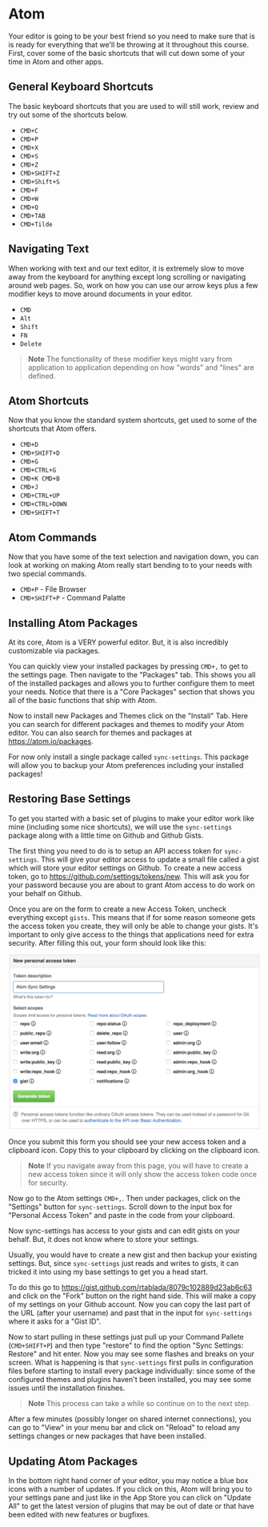 # Atom

Your editor is going to be your best friend so you need to make sure that is is ready for everything that we'll be throwing at it throughout this course.
First, cover some of the basic shortcuts that will cut down some of your time in Atom and other apps.

## General Keyboard Shortcuts

The basic keyboard shortcuts that you are used to will still work, review and try out some of the shortcuts below.

- `CMD+C`
- `CMD+P`
- `CMD+X`
- `CMD+S`
- `CMD+Z`
- `CMD+SHIFT+Z`
- `CMD+Shift+S`
- `CMD+F`
- `CMD+W`
- `CMD+Q`
- `CMD+TAB`
- `CMD+Tilde`

## Navigating Text

When working with text and our text editor, it is extremely slow to move away from the keyboard for anything except long scrolling or navigating around web pages.
So, work on how you can use our arrow keys plus a few modifier keys to move around documents in your editor.

- `CMD`
- `Alt`
- `Shift`
- `FN`
- `Delete`

> **Note** The functionality of these modifier keys might vary from application to application depending on how "words" and "lines" are defined.

## Atom Shortcuts

Now that you know the standard system shortcuts, get used to some of the shortcuts that Atom offers.

- `CMD+D`
- `CMD+SHIFT+D`
- `CMD+G`
- `CMD+CTRL+G`
- `CMD+K CMD+B`
- `CMD+J`
- `CMD+CTRL+UP`
- `CMD+CTRL+DOWN`
- `CMD+SHIFT+T`

## Atom Commands

Now that you have some of the text selection and navigation down, you can look at working on making Atom really start bending to to your needs with two special commands.

- `CMD+P` - File Browser
- `CMD+SHIFT+P` - Command Palatte

## Installing Atom Packages

At its core, Atom is a VERY powerful editor.
But, it is also incredibly customizable via packages.

You can quickly view your installed packages by pressing `CMD+,` to get to the settings page.
Then navigate to the "Packages" tab.
This shows you all of the installed packages and allows you to further configure them to meet your needs.
Notice that there is a "Core Packages" section that shows you all of the basic functions that ship with Atom.

Now to install new Packages and Themes click on the "Install" Tab.
Here you can search for different packages and themes to modify your Atom editor.
You can also search for themes and packages at https://atom.io/packages.

For now only install a single package called `sync-settings`.
This package will allow you to backup your Atom preferences including your installed packages!

## Restoring Base Settings

To get you started with a basic set of plugins to make your editor work like mine (including some nice shortcuts), we will use the `sync-settings` package along with a little time on Github and Github Gists.

The first thing you need to do is to setup an API access token for `sync-settings`.
This will give your editor access to update a small file called a gist which will store your editor settings on Github.
To create a new access token, go to https://github.com/settings/tokens/new.
This will ask you for your password because you are about to grant Atom access to do work on your behalf on Github.

Once you are on the form to create a new Access Token, uncheck everything except `gists`.
This means that if for some reason someone gets the access token you create, they will only be able to change your gists.
It's important to only give access to the things that applications need for extra security.
After filling this out, your form should look like this:

![Sync Settings Access Token Settings](/img/gist_access_token.png)

Once you submit this form you should see your new access token and a clipboard icon.
Copy this to your clipboard by clicking on the clipboard icon.

> **Note** If you navigate away from this page, you will have to create a new access token since it will only show the access token code once for security.

Now go to the Atom settings `CMD+,`.
Then under packages, click on the "Settings" button for `sync-settings`.
Scroll down to the input box for "Personal Access Token" and paste in the code from your clipboard.

Now sync-settings has access to your gists and can edit gists on your behalf.
But, it does not know where to store your settings.

Usually, you would have to create a new gist and then backup your existing settings.
But, since `sync-settings` just reads and writes to gists, it can tricked it into using my base settings to get you a head start.

To do this go to https://gist.github.com/rtablada/8079c102889d23ab6c63 and click on the "Fork" button on the right hand side.
This will make a copy of my settings on your Github account.
Now you can copy the last part of the URL (after your username) and past that in the input for `sync-settings` where it asks for a "Gist ID".

Now to start pulling in these settings just pull up your Command Pallete (`CMD+SHIFT+P`) and then type "restore" to find the option "Sync Settings: Restore" and hit enter.
Now you may see some flashes and breaks on your screen.
What is happening is that `sync-settings` first pulls in configuration files before starting to install every package individually: since some of the configured themes and plugins haven't been installed, you may see some issues until the installation finishes.

> **Note** This process can take a while so continue on to the next step.

After a few minutes (possibly longer on shared internet connections), you can go to "View" in your menu bar and click on "Reload" to reload any settings changes or new packages that have been installed.

## Updating Atom Packages

In the bottom right hand corner of your editor, you may notice a blue box icons with a number of updates.
If you click on this, Atom will bring you to your settings pane and just like in the App Store you can click on "Update All" to get the latest version of plugins that may be out of date or that have been edited with new features or bugfixes.
